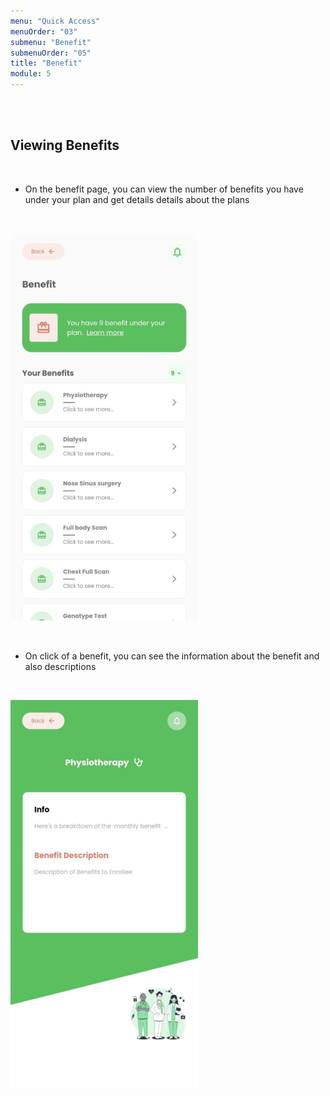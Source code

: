 ```yaml
---
menu: "Quick Access"
menuOrder: "03"
submenu: "Benefit"
submenuOrder: "05"
title: "Benefit"
module: 5
---
```



<br />
<br />

## Viewing Benefits

<br />

- On the benefit page, you can view the number of benefits you have under your plan and get details details about the plans
<br />

![Careplus Mobile Benefits View](/images/CareplusMobileBenefitsView.png "Mobile Benefits View")

<br />

- On click of a benefit, you can see the information about the benefit and also descriptions 
<br />

![Careplus Mobile Benefits Info](/images/CareplusMobileBenefitsInfo.png "Mobile Benefits Info")

<br />

